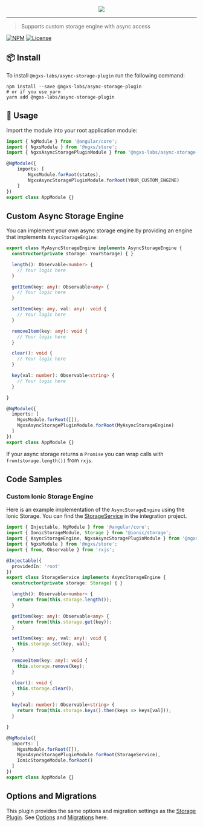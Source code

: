 <p align="center">
    <img src="https://raw.githubusercontent.com/ngxs-labs/async-storage-plugin/master/docs/assets/logo.png">
</p>

---

> Supports custom storage engine with async access

[![NPM](https://badge.fury.io/js/%40ngxs-labs%2Fasync-storage-plugin.svg)](https://www.npmjs.com/package/@ngxs-labs/async-storage-plugin)
[![License](https://img.shields.io/badge/License-MIT-green.svg)](https://github.com/ngxs-labs/async-storage-plugin/blob/master/LICENSE)

## 📦 Install

To install `@ngxs-labs/async-storage-plugin` run the following command:

```console
npm install --save @ngxs-labs/async-storage-plugin
# or if you use yarn
yarn add @ngxs-labs/async-storage-plugin
```

## 🔨 Usage
Import the module into your root application module:

```typescript
import { NgModule } from '@angular/core';
import { NgxsModule } from '@ngxs/store';
import { NgxsAsyncStoragePluginModule } from '@ngxs-labs/async-storage-plugin';

@NgModule({
    imports: [
        NgxsModule.forRoot(states),
        NgxsAsyncStoragePluginModule.forRoot(YOUR_CUSTOM_ENGINE)
    ]
})
export class AppModule {}
```

## Custom Async Storage Engine
You can implement your own async storage engine by providing an engine that implements `AsyncStorageEngine`:

```typescript
export class MyAsyncStorageEngine implements AsyncStorageEngine {
  constructor(private storage: YourStorage) { }

  length(): Observable<number> {
    // Your logic here
  }

  getItem(key: any): Observable<any> {
    // Your logic here
  }

  setItem(key: any, val: any): void {
    // Your logic here
  }

  removeItem(key: any): void {
    // Your logic here
  }

  clear(): void {
    // Your logic here
  }

  key(val: number): Observable<string> {
    // Your logic here
  }

}

@NgModule({
  imports: [
    NgxsModule.forRoot([]),
    NgxsAsyncStoragePluginModule.forRoot(MyAsyncStorageEngine)
  ]
})
export class AppModule {}
```

If your async storage returns a `Promise` you can wrap calls with `from(storage.length())` from `rxjs`.

## Code Samples

### Custom Ionic Storage Engine
Here is an example implementation of the `AsyncStorageEngine` using the Ionic Storage.
You can find the [StorageService](/integration/app/services/storage.service.ts) in the integration project.

```typescript
import { Injectable, NgModule } from '@angular/core';
import { IonicStorageModule, Storage } from '@ionic/storage';
import { AsyncStorageEngine, NgxsAsyncStoragePluginModule } from '@ngxs-labs/async-storage-plugin';
import { NgxsModule } from '@ngxs/store';
import { from, Observable } from 'rxjs';

@Injectable({
  providedIn: 'root'
})
export class StorageService implements AsyncStorageEngine {
  constructor(private storage: Storage) { }

  length(): Observable<number> {
    return from(this.storage.length());
  }

  getItem(key: any): Observable<any> {
    return from(this.storage.get(key));
  }

  setItem(key: any, val: any): void {
    this.storage.set(key, val);
  }

  removeItem(key: any): void {
    this.storage.remove(key);
  }

  clear(): void {
    this.storage.clear();
  }

  key(val: number): Observable<string> {
    return from(this.storage.keys().then(keys => keys[val]));
  }

}

@NgModule({
  imports: [
    NgxsModule.forRoot([]),
    NgxsAsyncStoragePluginModule.forRoot(StorageService),
    IonicStorageModule.forRoot()
  ]
})
export class AppModule {}
```

## Options and Migrations
This plugin provides the same options and migration settings as the [Storage Plugin](https://ngxs.gitbook.io/ngxs/plugins/storage). See [Options](https://ngxs.gitbook.io/ngxs/plugins/storage#options) and [Migrations](https://ngxs.gitbook.io/ngxs/plugins/storage#migrations) here.
